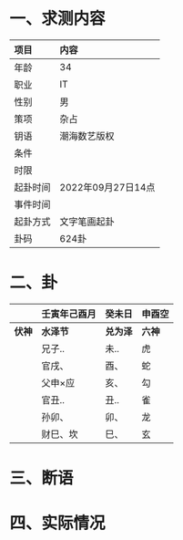# 一、求测内容
|项目|内容|
|:-|:-|
|年龄|34|
|职业|IT|
|性别|男|
|策项|杂占|
|钥语|潮海数艺版权|
|条件||
|时限||
|起卦时间|2022年09月27日14点|
|事件时间||
|起卦方式|文字笔画起卦|
|卦码|624卦|

# 二、卦
||壬寅年己酉月|癸未日|申酉空|
|:-|:-|:-|:-|
|**伏神**|**水泽节**|**兑为泽**|**六神**|
||兄子..|未..|虎|
||官戌、|酉、|蛇|
||父申×应|亥、|勾|
||官丑..|丑..|雀|
||孙卯、|卯、|龙|
||财巳、坎|巳、|玄|


# 三、断语

# 四、实际情况